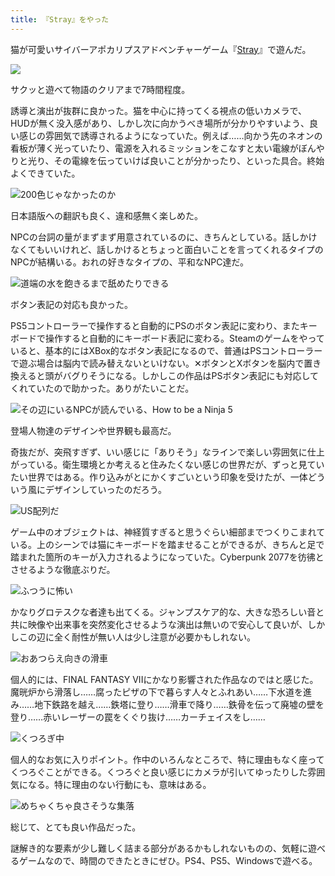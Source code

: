 ```yaml
---
title: 『Stray』をやった
---
```

猫が可愛いサイバーアポカリプスアドベンチャーゲーム『[Stray](https://store.steampowered.com/app/1332010/Stray/?l=japanese)』で遊んだ。

![](https://lh5.googleusercontent.com/YYJVw4ux9fLjK-dRG46kWVhQmq17AQqmyjYhDrTfgPy9QX3Y-_muJYptzq4GPRm8IpmBiOhdUXLv582aD0-lrpWwPIrkkVw_J4qtwFetvmFOnSR2cd1bmNs-cBAwC0sG_3JL1mxFVrniYmyC7ByDL6I)

サクッと遊べて物語のクリアまで7時間程度。

誘導と演出が抜群に良かった。猫を中心に持ってくる視点の低いカメラで、HUDが無く没入感があり、しかし次に向かうべき場所が分かりやすいよう、良い感じの雰囲気で誘導されるようになっていた。例えば……向かう先のネオンの看板が薄く光っていたり、電源を入れるミッションをこなすと太い電線がぼんやりと光り、その電線を伝っていけば良いことが分かったり、といった具合。終始よくできていた。

![](https://lh4.googleusercontent.com/46Fd7lAlPA6DuQy5qmRnmq0IyYMRSlIToHwcFvsb6YZPvkOfFVi7PiOYqOcigNlJ5pdtV54TzqSvVqhhbpy8w2O9t_BvMwvG-p5W1HovRsuc7ZcgMZF037u7a22nXAfasl1TFYHOlNLl7_h5xcxUdSc "200色じゃなかったのか")

日本語版への翻訳も良く、違和感無く楽しめた。

NPCの台詞の量がまずまず用意されているのに、きちんとしている。話しかけなくてもいいけれど、話しかけるとちょっと面白いことを言ってくれるタイプのNPCが結構いる。おれの好きなタイプの、平和なNPC達だ。

![](https://lh3.googleusercontent.com/_xhAysfzrQU-LH_mfFSQlWEH3Qhy8509HGCgP5pfRFAafzKlO2djUmXRUZx8sg4JAPXH8xOmu36xSSyHqkvKUN3G5IasSr_3bm7p2yBNXkH1awyOE5TIFjobGkKqQQ0BIdr2jffpwxF2otOc6FVDByE "道端の水を飽きるまで舐めたりできる")

ボタン表記の対応も良かった。

PS5コントローラーで操作すると自動的にPSのボタン表記に変わり、またキーボードで操作すると自動的にキーボード表記に変わる。Steamのゲームをやっていると、基本的にはXBox的なボタン表記になるので、普通はPSコントローラーで遊ぶ場合は脳内で読み替えないといけない。✕ボタンとXボタンを脳内で置き換えると頭がバグりそうになる。しかしこの作品はPSボタン表記にも対応してくれていたので助かった。ありがたいことだ。

![](https://lh4.googleusercontent.com/5lWrsf9dWNmQqXOi_X32ZxQe_9-5sfgOGonow4nYvJn9VGaq84L4CimzpLGaKqh1zWuFr0GlXUhism2bIsjdA6rqkFDNme9tN0ICPSarTwJqv2XI9LVIfrDE7rv0c9YFunsgpC5uWzs6jUon9qLrMno "その辺にいるNPCが読んでいる、How to be a Ninja 5")

登場人物達のデザインや世界観も最高だ。

奇抜だが、突飛すぎず、いい感じに「ありそう」なラインで楽しい雰囲気に仕上がっている。衛生環境とか考えると住みたくない感じの世界だが、ずっと見ていたい世界ではある。作り込みがとにかくすごいという印象を受けたが、一体どういう風にデザインしていったのだろう。

![](https://lh4.googleusercontent.com/KVYG2S3k9MyxFUn5VhtUaNVBtJii06hCxoEDfL1TDfAHSKi-52_0sP_dJx54Ys9hMV7_MWqbLDbiW6whkf6gnL6xhguP9g4xT1aEgUrSXo0TeF8QvrITctn70ztBgXeqeXwvR-_4k3_kvsp904RXuOk "US配列だ")

ゲーム中のオブジェクトは、神経質すぎると思うぐらい細部までつくりこまれている。上のシーンでは猫にキーボードを踏ませることができるが、きちんと足で踏まれた箇所のキーが入力されるようになっていた。Cyberpunk 2077を彷彿とさせるような徹底ぶりだ。

![](https://lh3.googleusercontent.com/9eBMY49JI_CdTfDyQZxvgGtsLDaFQOnNWBvVPyAQOgP_kjbUrIgwZ7T0pMgF4ZXDKX7SM-KBwDqvg03lPP6KgJYJ5Alwv25IKqr7CVb9TzmsgF-MLI_pV8-4V728HSlBKemUzApUAWe4RI0ZNfVvq8E "ふつうに怖い")

かなりグロテスクな者達も出てくる。ジャンプスケア的な、大きな恐ろしい音と共に映像や出来事を突然変化させるような演出は無いので安心して良いが、しかしこの辺に全く耐性が無い人は少し注意が必要かもしれない。

![](https://lh5.googleusercontent.com/8RybBsNYNUbgZGCGQi2elD5hPKvgaBlx948BnUylvkh3wW3Y6sS67Hh5_Lv17OYfGOh15VwYIdA71sU_O_nSvJvkPmW9FFY8WY84Fwk9jDE7wjS9MgTBwIvNRgFjCNX5-nAc7-9oEUacwLnjnHvvu3k "おあつらえ向きの滑車")

個人的には、FINAL FANTASY VIIにかなり影響された作品なのではと感じた。魔晄炉から滑落し……腐ったピザの下で暮らす人々とふれあい……下水道を進み……地下鉄路を越え……鉄塔に登り……滑車で降り……鉄骨を伝って廃墟の壁を登り……赤いレーザーの罠をくぐり抜け……カーチェイスをし……

![](https://lh6.googleusercontent.com/QKxxdqi1t-N_pmXUf-QHkHPs4d9H2BL0WTC6lauKsvqVXTH9wDOXlSpMlacX4gTfnA3eGeimOd-YaRHhDveDJ5eCdh8velzrhWLkDrw_Guoa1B9K2Euc31xLTuB5CjZjXD4duJN0JqpauvuehyaJHjo "くつろぎ中")

個人的なお気に入りポイント。作中のいろんなところで、特に理由もなく座ってくつろぐことができる。くつろぐと良い感じにカメラが引いてゆったりした雰囲気になる。特に理由のない行動にも、意味はある。

![](https://lh6.googleusercontent.com/YjN_d0164F6XLT4J9IC72TfehkgdDnrqGZRyBiyZcSse8XTf1M_r1OpPrS8vOBj8QEZul3gnSzwgWPa3BUM44OGAIKgTfHiveTVOtPZ8YpOi6-qK0jpKIk1fQiHlGTeuVIxgZSeks8YwOHUSm8JuGgk "めちゃくちゃ良さそうな集落")

総じて、とても良い作品だった。

謎解き的な要素が少し難しく詰まる部分があるかもしれないものの、気軽に遊べるゲームなので、時間のできたときにぜひ。PS4、PS5、Windowsで遊べる。
